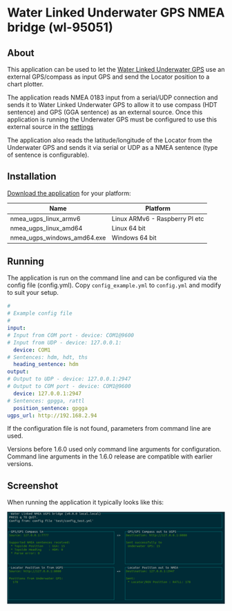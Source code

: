 # Water Linked Underwater GPS NMEA bridge (wl-95051)

## About

This application can be used to let the [Water Linked Underwater GPS](https://waterlinked.com/underwater-gps/) use an external GPS/compass as input GPS and send the Locator position to a chart plotter.

The application reads NMEA 0183 input from a serial/UDP connection and sends it to Water Linked Underwater GPS to allow it to use compass (HDT sentence) and GPS (GGA sentence) as an external source. Once this application is running the Underwater GPS must be configured to use this external source in the [settings](https://waterlinked.github.io/underwater-gps/gui/settings/)

The application also reads the latitude/longitude of the Locator from the Underwater GPS and sends it via serial or UDP as a NMEA sentence (type of sentence is configurable).

## Installation

[Download the application](https://github.com/waterlinked/ugps-nmea-go/releases) for your platform:

| Name | Platform |
|------|----------|
| nmea_ugps_linux_armv6 | Linux ARMv6 - Raspberry PI etc |
| nmea_ugps_linux_amd64 | Linux 64 bit |
| nmea_ugps_windows_amd64.exe | Windows 64 bit |

## Running

The application is run on the command line and can be configured via the config file (config.yml). Copy `config_example.yml` to `config.yml` and modify to suit your setup.

```yaml
#
# Example config file
#
input:
# Input from COM port - device: COM1@9600
# Input from UDP - device: 127.0.0.1:
  device: COM1
# Sentences: hdm, hdt, ths
  heading_sentence: hdm
output:
# Output to UDP - device: 127.0.0.1:2947
# Output to COM port - device: COM1@9600
  device: 127.0.0.1:2947
# Sentences: gpgga, rattl
  position_sentence: gpgga
ugps_url: http://192.168.2.94
```

If the configuration file is not found, parameters from command line are used.

Versions before 1.6.0 used only command line arguments for configuration.
Command line arguments in the 1.6.0 release are compatible with earlier versions.


## Screenshot

When running the application it typically looks like this:

![Screenshot](/screenshot/screenshot.png)
